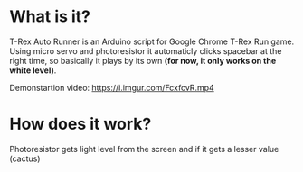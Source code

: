 # What is it?
T-Rex Auto Runner is an Arduino script for Google Chrome T-Rex Run game. Using micro servo and photoresistor it automaticly clicks spacebar at the right time, so basically it plays by its own **(for now, it only works on the white level)**.

Demonstartion video: https://i.imgur.com/FcxfcvR.mp4

# How does it work?
Photoresistor gets light level from the screen and if it gets a lesser value (cactus)
